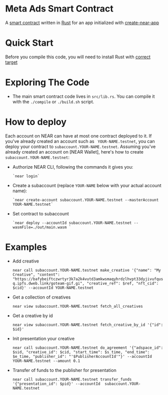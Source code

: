 Meta Ads Smart Contract
==================

A [smart contract] written in [Rust] for an app initialized with [create-near-app]


Quick Start
===========

Before you compile this code, you will need to install Rust with [correct target]


Exploring The Code
==================

 - The main smart contract code lives in `src/lib.rs`. You can compile it with
   the `./compile` or `./build.sh` script.


How to deploy
==================

Each account on NEAR can have at most one contract deployed to it. If you've already created an account such as ` YOUR-NAME.testnet`, you can deploy your contract to `subaccount.YOUR-NAME.testnet`. Assuming you've already created an account on [NEAR Wallet], here's how to create `subaccount.YOUR-NAME.testnet`:

- Authorize NEAR CLI, following the commands it gives you:

      `near login`

- Create a subaccount (replace `YOUR-NAME` below with your actual account name):

      `near create-account subaccount.YOUR-NAME.testnet --masterAccount YOUR-NAME.testnet`

- Set contract to subaccount

      `near deploy --accountId subaccount.YOUR-NAME.testnet --wasmFile=./out/main.wasm `


Examples
==================

- Add creative

   `near call subaccount.YOUR-NAME.testnet make_creative '{"name": "My Creative", "content": "https://bafybeiftczwrtyr3k7a2k4vutd3amkwsmaqyhrdzlhvpt33dyjivufqusq.ipfs.dweb.link/goteam-gif.gi", "creative_ref": $ref, "nft_cid": $cid}' --accountId YOUR-NAME.testnet`

- Get a collection of creatives

   `near view subaccount.YOUR-NAME.testnet fetch_all_creatives`

- Get a creative by id

   `near view subaccount.YOUR-NAME.testnet fetch_creative_by_id '{"id": $id}'`

- Init presentation your creative

   `near call subaccount.YOUR-NAME.testnet do_agreement '{"adspace_id": $sid, "creative_id": $сid, "start_time": $s_time, "end_time": $e_time, "publisher_id": "'$PublisherAccountId'"}' --accountId  YOUR-NAME.testnet --amount 0.1`

- Transfer of funds to the publisher for presentation

   `near call subaccount.YOUR-NAME.testnet transfer_funds '{"presentation_id": $pid}' --accountId  subaccount.YOUR-NAME.testnet`


  [smart contract]: https://docs.near.org/docs/develop/contracts/overview
  [Rust]: https://www.rust-lang.org/
  [create-near-app]: https://github.com/near/create-near-app
  [correct target]: https://github.com/near/near-sdk-rs#pre-requisites
  [cargo]: https://doc.rust-lang.org/book/ch01-03-hello-cargo.html
